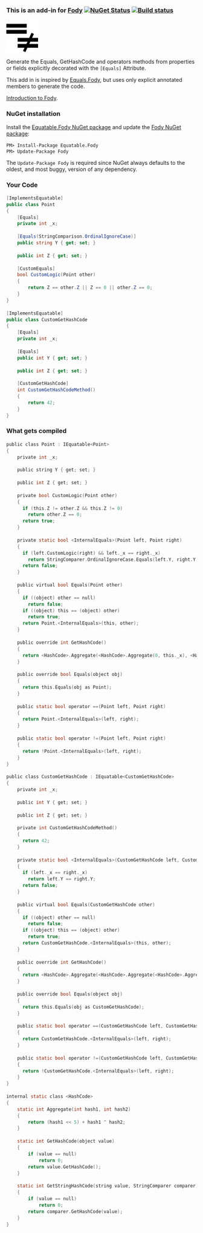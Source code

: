 ### This is an add-in for [Fody](https://github.com/Fody/Fody/) [![NuGet Status](http://img.shields.io/nuget/v/Equatable.Fody.svg?style=flat)](https://www.nuget.org/packages/Equatable.Fody/) [![Build status](https://ci.appveyor.com/api/projects/status/7d90l86aaw7ke7eq?svg=true)](https://ci.appveyor.com/project/tom-englert/equatable-fody)


![Icon](Icon.png)

Generate the Equals, GetHashCode and operators methods from properties or fields explicitly decorated with the `[Equals]` Attribute.

This add in is inspired by [Equals.Fody](https://github.com/Fody/Equals/), but uses only explicit annotated members to generate the code.

[Introduction to Fody](http://github.com/Fody/Fody/wiki/SampleUsage).


### NuGet installation

Install the [Equatable.Fody NuGet package](https://nuget.org/packages/Equatable.Fody/) and update the [Fody NuGet package](https://nuget.org/packages/Fody/):

```
PM> Install-Package Equatable.Fody
PM> Update-Package Fody
```

The `Update-Package Fody` is required since NuGet always defaults to the oldest, and most buggy, version of any dependency.

### Your Code

```C#
[ImplementsEquatable]
public class Point
{
    [Equals]
    private int _x;
        
    [Equals(StringComparison.OrdinalIgnoreCase)]
    public string Y { get; set; }
        
    public int Z { get; set; }
        
    [CustomEquals]
    bool CustomLogic(Point other)
    {
        return Z == other.Z || Z == 0 || other.Z == 0;
    }
}

[ImplementsEquatable]
public class CustomGetHashCode
{
    [Equals]
    private int _x;
        
    [Equals]
    public int Y { get; set; }

    public int Z { get; set; }

    [CustomGetHashCode]
    int CustomGetHashCodeMethod()
    {
        return 42;
    }
}
```

### What gets compiled

```C
public class Point : IEquatable<Point>
{
    private int _x;

    public string Y { get; set; }

    public int Z { get; set; }

    private bool CustomLogic(Point other)
    {
      if (this.Z != other.Z && this.Z != 0)
        return other.Z == 0;
      return true;
    }

    private static bool <InternalEquals>(Point left, Point right)
    {
      if (left.CustomLogic(right) && left._x == right._x)
        return StringComparer.OrdinalIgnoreCase.Equals(left.Y, right.Y);
      return false;
    }

    public virtual bool Equals(Point other)
    {
      if ((object) other == null)
        return false;
      if ((object) this == (object) other)
        return true;
      return Point.<InternalEquals>(this, other);
    }

    public override int GetHashCode()
    {
      return <HashCode>.Aggregate(<HashCode>.Aggregate(0, this._x), <HashCode>.GetStringHashCode(this.Y, StringComparer.OrdinalIgnoreCase));
    }

    public override bool Equals(object obj)
    {
      return this.Equals(obj as Point);
    }

    public static bool operator ==(Point left, Point right)
    {
      return Point.<InternalEquals>(left, right);
    }

    public static bool operator !=(Point left, Point right)
    {
      return !Point.<InternalEquals>(left, right);
    }
}

public class CustomGetHashCode : IEquatable<CustomGetHashCode>
{
    private int _x;

    public int Y { get; set; }

    public int Z { get; set; }

    private int CustomGetHashCodeMethod()
    {
      return 42;
    }

    private static bool <InternalEquals>(CustomGetHashCode left, CustomGetHashCode right)
    {
      if (left._x == right._x)
        return left.Y == right.Y;
      return false;
    }

    public virtual bool Equals(CustomGetHashCode other)
    {
      if ((object) other == null)
        return false;
      if ((object) this == (object) other)
        return true;
      return CustomGetHashCode.<InternalEquals>(this, other);
    }

    public override int GetHashCode()
    {
      return <HashCode>.Aggregate(<HashCode>.Aggregate(<HashCode>.Aggregate(0, this.CustomGetHashCodeMethod()), this._x), this.Y);
    }

    public override bool Equals(object obj)
    {
      return this.Equals(obj as CustomGetHashCode);
    }

    public static bool operator ==(CustomGetHashCode left, CustomGetHashCode right)
    {
      return CustomGetHashCode.<InternalEquals>(left, right);
    }

    public static bool operator !=(CustomGetHashCode left, CustomGetHashCode right)
    {
      return !CustomGetHashCode.<InternalEquals>(left, right);
    }
}

internal static class <HashCode>
{
    static int Aggregate(int hash1, int hash2)
    {
        return (hash1 << 5) + hash1 ^ hash2;
    }

    static int GetHashCode(object value)
    {
        if (value == null)
            return 0;
        return value.GetHashCode();
    }

    static int GetStringHashCode(string value, StringComparer comparer)
    {
        if (value == null)
            return 0;
        return comparer.GetHashCode(value);
    }
}
```
